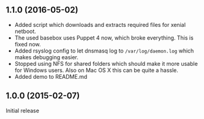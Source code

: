 1.1.0 (2016-05-02)
----
- Added script which downloads and extracts required files for xenial netboot.
- The used basebox uses Puppet 4 now, which broke everything. This is fixed now.
- Added rsyslog config to let dnsmasq log to `/var/log/daemon.log` which makes debugging easier.
- Stopped using NFS for shared folders which should make it more usable for Windows users. Also on Mac OS X this can be quite a hassle.
- Added demo to README.md

1.0.0 (2015-02-07)
----
Initial release
